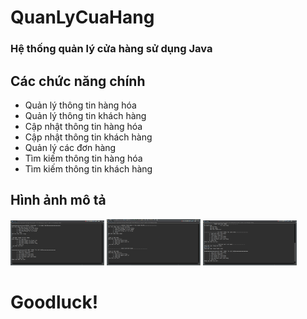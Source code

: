 # QuanLyCuaHang
### Hệ thống quản lý cửa hàng sử dụng Java

## Các chức năng chính
- Quản lý thông tin hàng hóa
- Quản lý thông tin khách hàng
- Cập nhật thông tin hàng hóa
- Cập nhật thông tin khách hàng
- Quản lý các đơn hàng
- Tìm kiếm thông tin hàng hóa
- Tìm kiếm thông tin khách hàng

## Hình ảnh mô tả
<img width="150px" src="/demo/demo_1.png" />
<img width="150px" src="/demo/demo_2.png" />
<img width="150px" src="/demo/demo_3.png" />

# Goodluck!